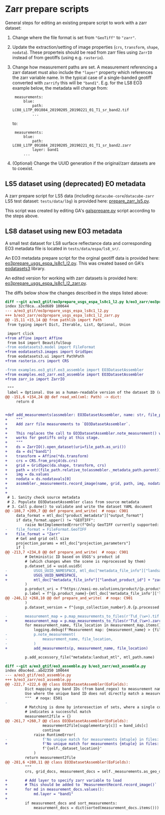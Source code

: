 # Zarr prepare scripts

General steps for editing an existing prepare script to work with a  zarr dataset:
1. Change where the file format is set from `"GeoTiff"` to `"zarr"`.
2. Update the extraction/setting of image properties (`crs`, `transform`, `shape`, `nodata`). These properteis should be read from zarr files using `ZarrIO` instead of from geotiffs (using e.g. `rasterio`).
3. Change how measurement paths are set. A measurement referencing a zarr dataset must also include the `"layer"` property which references the zarr variable name. In the typical case of a single-banded geotiff converted with `zarrify` this will be `"band1"`. E.g. for the LS8 EO3 example below, the metadata will change from:

        measurements:
            blue:
                path: LC08_L1TP_091084_20190205_20190221_01_T1_sr_band2.tif
                ...

    to:

        measurements:
            blue:
                path: LC08_L1TP_091084_20190205_20190221_01_T1_sr_band2.zarr
                layer: band1
            ...

4. (Optional) Change the UUID generation if the original/zarr datasets are to coexist.


## LS5 dataset using (deprecated) EO metadata

A zarr prepare script for LS5 data (including `datacube-core`/`datacube-zarr` LS5 test dataset: `tests/data/lbg`) is provided here: [prepare_zarr_ls5.py](/examples/prepare_zarr_ls5.py).

This script was created by editing GA's [galsprepare.py](https://github.com/opendatacube/datacube-dataset-config/blob/master/old-prep-scripts/galsprepare.py) script according to the steps above.



## LS8 dataset using new EO3 metadata

A small test dataset for LS8 surface reflectance data and corresponding EO3 metadata file is located in `tests/data/espa/ls8_sr/`.

An EO3 metadata prepare script for the orginal geotiff data is provided here: [eo3prepare_usgs_espa_ls8c1_l2.py](/examples/eo3_gtif/eo3prepare_usgs_espa_ls8c1_l2.py). This was created based on GA's [eodatasets3](https://github.com/GeoscienceAustralia/eo-datasets) library.

An edited version for working with zarr datasets is provided here: [eo3prepare_usgs_espa_ls8c1_l2_zarr.py](/examples/eo3_zarr/eo3prepare_usgs_espa_ls8c1_l2.py).


The diffs below show the changes described in the steps listed above:

```diff
diff --git a/eo3_gtif/eo3prepare_usgs_espa_ls8c1_l2.py b/eo3_zarr/eo3prepare_usgs_espa_ls8c1_l2_zarr.py
index 32cf8ca..a3ed689 100644
--- a/eo3_gtif/eo3prepare_usgs_espa_ls8c1_l2.py
+++ b/eo3_zarr/eo3prepare_usgs_espa_ls8c1_l2_zarr.py
@@ -15,11 +15,14 @@ from pathlib import Path
 from typing import Dict, Iterable, List, Optional, Union

 import click
+from affine import Affine
 from bs4 import BeautifulSoup
-from eodatasets3.model import FileFormat
+from eodatasets3.images import GridSpec
 from eodatasets3.ui import PathPath
+from rasterio.crs import CRS

-from examples.eo3_gtif.eo3_assemble import EO3DatasetAssembler
+from examples.eo3_zarr.eo3_assemble import EO3DatasetAssembler
+from zarr_io import ZarrIO

 """
 label = Optional. Use as a human-readable version of the dataset ID (unique)
@@ -151,6 +154,24 @@ def read_xml(xml: Path) -> dict:
     return d


+def add_measurements(assmebler: EO3DatasetAssembler, name: str, file_path: Path):
+    """
+    Add zarr file measurements to `EO3DatasetAssembler`.
+
+    This replaces the call to EO3DatasetAssembler.note_measurement() which
+    works for geotiffs only at this stage.
+    """
+    ds = ZarrIO().open_dataset(uri=file_path.as_uri())
+    da = ds["band1"]
+    transform = Affine(*ds.transform)
+    crs = CRS.from_proj4(ds.crs)
+    grid = GridSpec(da.shape, transform, crs)
+    path = str(file_path.relative_to(assmebler._metadata_path.parent))
+    img = da.values
+    nodata = ds.nodatavals[0]
+    assmebler._measurements.record_image(name, grid, path, img, nodata)
+
+
 # 1. Sanity check source metadata
 # 2. Populate EO3DatasetAssembler class from source metadata
 # 3. Call p.done() to validate and write the dataset YAML document
@@ -188,7 +209,7 @@ def prepare_and_write(  # noqa: C901
     data_format = mtl_doc["product_metadata"]["output_format"]
     if data_format.upper() != "GEOTIFF":
         raise NotImplementedError(f"Only GeoTIFF currently supported: {data_format}")
-    file_format = FileFormat.GeoTIFF
+    file_format = "Zarr"
     # Get and grid cell size
     projection_params = mtl_doc["projection_parameters"]
     if (
@@ -213,7 +234,8 @@ def prepare_and_write(  # noqa: C901
         # Detministic ID based on USGS's product id
         # (which changes when the scene is reprocessed by them)
         p.dataset_id = uuid.uuid5(
-            USGS_UUID_NAMESPACE, mtl_doc["metadata_file_info"]["landsat_product_id"]
+            USGS_UUID_NAMESPACE,
+            mtl_doc["metadata_file_info"]["landsat_product_id"] + "zarr",
         )
         p.product_uri = f"https://easi-eo.solutions/product/{p.product_name}"
         p.label = f"{p.product_name}-{mtl_doc['metadata_file_info']['landsat_scene_id']}"
@@ -246,12 +268,10 @@ def prepare_and_write(  # noqa: C901
         )
         p.dataset_version = f"{usgs_collection_number}.0.{p.processed:%Y%m%d}"

-        measurement_map = p.map_measurements_to_files(r'T\d_(\w+).tif')
+        measurement_map = p.map_measurements_to_files(r'T\d_(\w+).zarr')
         for measurement_name, file_location in measurement_map.items():
             logging.debug(f'Measurement map: {measurement_name} > {file_location}')
-            p.note_measurement(
-                measurement_name, file_location,
-            )
+            add_measurements(p, measurement_name, file_location)

         p.add_accessory_file("metadata:landsat_mtl", mtl_path.name)

```
```diff
diff --git a/eo3_gtif/eo3_assemble.py b/eo3_zarr/eo3_assemble.py
index d0ac4ed..abd2350 100644
--- a/eo3_gtif/eo3_assemble.py
+++ b/eo3_zarr/eo3_assemble.py
@@ -222,7 +222,6 @@ class EO3DatasetAssembler(EoFields):
         Dict mapping any band IDs (from band_regex) to measurement names.
         Use where the unique band ID does not directly match a measurement name.
         """  # noqa: E501
-
         # Matching is done by interesection of sets, where a single common element
         # indicates a successful match
         measurement2file = {}
@@ -261,7 +260,7 @@ class EO3DatasetAssembler(EoFields):
                 measurement2file[supplementary[c]] = band_ids[c]
                 continue
             raise RuntimeError(
-                f'No unique match for measurements {mtuple} in files: '
+                f'No unique match for measurements {mtuple} in files:'
                 f'{self._dataset_location}'
             )
         return measurement2file
@@ -281,6 +280,11 @@ class EO3DatasetAssembler(EoFields):
         """
         crs, grid_docs, measurement_docs = self._measurements.as_geo_docs()

+        # Add layer to specify zarr variable to load
+        # This should be added to `MeasurementRecord.record_image()`
+        for md in measurement_docs.values():
+            md.layer = "band1"
+
         if measurement_docs and sort_measurements:
             measurement_docs = dict(sorted(measurement_docs.items()))
```